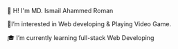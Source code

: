 👀 H! I'm MD. Ismail Ahammed Roman

🚦I’m interested in Web developing & Playing Video Game.

🎓 I’m currently learning full-stack Web Developing
